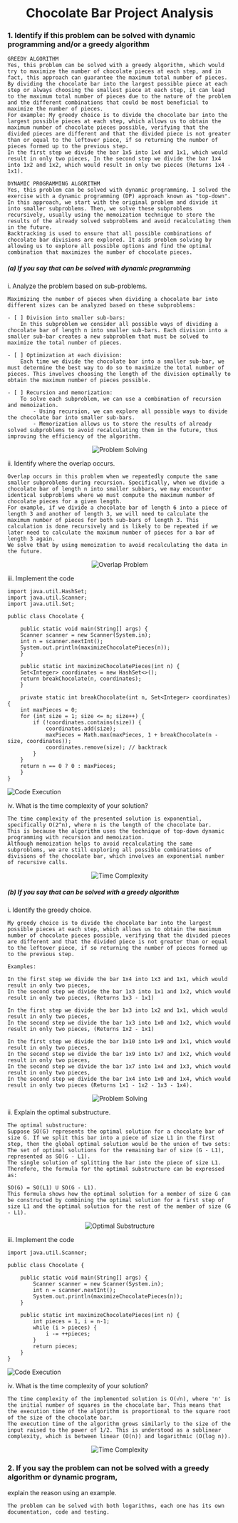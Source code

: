 # <div align="center">Chocolate Bar Project Analysis</div>

### 1. Identify if this problem can be solved with dynamic programming and/or a greedy algorithm

    GREEDY ALGORITHM
    Yes, this problem can be solved with a greedy algorithm, which would try to maximize the number of chocolate pieces at each step, and in fact, this approach can guarantee the maximum total number of pieces. By dividing the chocolate bar into the largest possible piece at each step or always choosing the smallest piece at each step, it can lead to the maximum total number of pieces due to the nature of the problem and the different combinations that could be most beneficial to maximize the number of pieces.
    For example: My greedy choice is to divide the chocolate bar into the largest possible pieces at each step, which allows us to obtain the maximum number of chocolate pieces possible, verifying that the divided pieces are different and that the divided piece is not greater than or equal to the leftover piece, if so returning the number of pieces formed up to the previous step.
    In the first step we divide the bar 1x5 into 1x4 and 1x1, which would result in only two pieces, In the second step we divide the bar 1x4 into 1x2 and 1x2, which would result in only two pieces (Returns 1x4 - 1x1).

    DYNAMIC PROGRAMMING ALGORITHM
    Yes, this problem can be solved with dynamic programming. I solved the exercise with a dynamic programming (DP) approach known as "top-down".
    In this approach, we start with the original problem and divide it into smaller subproblems. Then, we solve these subproblems recursively, usually using the memoization technique to store the results of the already solved subproblems and avoid recalculating them in the future.
    Backtracking is used to ensure that all possible combinations of chocolate bar divisions are explored. It aids problem solving by allowing us to explore all possible options and find the optimal combination that maximizes the number of chocolate pieces.

   ##### (a) If you say that can be solved with dynamic programming
   i. Analyze the problem based on sub-problems. 
   
    Maximizing the number of pieces when dividing a chocolate bar into different sizes can be analyzed based on these subproblems:

    - [ ] Division into smaller sub-bars:
        In this subproblem we consider all possible ways of dividing a chocolate bar of length n into smaller sub-bars. Each division into a smaller sub-bar creates a new subproblem that must be solved to maximize the total number of pieces.

    - [ ] Optimization at each division:
        Each time we divide the chocolate bar into a smaller sub-bar, we must determine the best way to do so to maximize the total number of pieces. This involves choosing the length of the division optimally to obtain the maximum number of pieces possible.

    - [ ] Recursion and memorization:
        To solve each subproblem, we can use a combination of recursion and memoization.
            - Using recursion, we can explore all possible ways to divide the chocolate bar into smaller sub-bars.
            - Memorization allows us to store the results of already solved subproblems to avoid recalculating them in the future, thus improving the efficiency of the algorithm.

<p align="center">
  <img src="../../../../src/main/resources/question-dp-i.png" alt="Problem Solving">
</p>

   ii. Identify where the overlap occurs.

    Overlap occurs in this problem when we repeatedly compute the same smaller subproblems during recursion. Specifically, when we divide a chocolate bar of length n into smaller subbars, we may encounter identical subproblems where we must compute the maximum number of chocolate pieces for a given length.
    For example, if we divide a chocolate bar of length 6 into a piece of length 3 and another of length 3, we will need to calculate the maximum number of pieces for both sub-bars of length 3. This calculation is done recursively and is likely to be repeated if we later need to calculate the maximum number of pieces for a bar of length 3 again.
    We solve that by using memoization to avoid recalculating the data in the future.

<p align="center">
  <img src="../../../../src/main/resources/question-dp-ii.png" alt="Overlap Problem">
</p>

 iii. Implement the code

    import java.util.HashSet;
    import java.util.Scanner;
    import java.util.Set;

    public class Chocolate {

        public static void main(String[] args) {
        Scanner scanner = new Scanner(System.in);
        int n = scanner.nextInt();
        System.out.println(maximizeChocolatePieces(n));
        }

        public static int maximizeChocolatePieces(int n) {
        Set<Integer> coordinates = new HashSet<>();
        return breakChocolate(n, coordinates);
        }

        private static int breakChocolate(int n, Set<Integer> coordinates) {
        int maxPieces = 0;
        for (int size = 1; size <= n; size++) {
            if (!coordinates.contains(size)) {
                coordinates.add(size);
                maxPieces = Math.max(maxPieces, 1 + breakChocolate(n - size, coordinates));
                coordinates.remove(size); // backtrack
            }
        }
        return n == 0 ? 0 : maxPieces;
        }
    }

![Code Execution](../../../../src/main/resources/question-dp-iii.png)

   iv. What is the time complexity of your solution? 
    
    The time complexity of the presented solution is exponential, specifically O(2^n), where n is the length of the chocolate bar.
    This is because the algorithm uses the technique of top-down dynamic programming with recursion and memoization. 
    Although memoization helps to avoid recalculating the same subproblems, we are still exploring all possible combinations of divisions of the chocolate bar, which involves an exponential number of recursive calls.

<p align="center">
  <img src="../../../../src/main/resources/question-dp-iiii.png" alt="Time Complexity">
</p>

   ##### (b) If you say that can be solved with a greedy algorithm

   i. Identify the greedy choice. 
   
    My greedy choice is to divide the chocolate bar into the largest possible pieces at each step, which allows us to obtain the maximum number of chocolate pieces possible, verifying that the divided pieces are different and that the divided piece is not greater than or equal to the leftover piece, if so returning the number of pieces formed up to the previous step.

    Examples:

    In the first step we divide the bar 1x4 into 1x3 and 1x1, which would result in only two pieces,
    In the second step we divide the bar 1x3 into 1x1 and 1x2, which would result in only two pieces, (Returns 1x3 - 1x1) 
    
    In the first step we divide the bar 1x3 into 1x2 and 1x1, which would result in only two pieces,
    In the second step we divide the bar 1x3 into 1x0 and 1x2, which would result in only two pieces, (Returns 1x2 - 1x1)
    
    In the first step we divide the bar 1x10 into 1x9 and 1x1, which would result in only two pieces,
    In the second step we divide the bar 1x9 into 1x7 and 1x2, which would result in only two pieces,
    In the second step we divide the bar 1x7 into 1x4 and 1x3, which would result in only two pieces,
    In the second step we divide the bar 1x4 into 1x0 and 1x4, which would result in only two pieces (Returns 1x1 - 1x2 - 1x3 - 1x4).

<p align="center">
  <img src="../../../../src/main/resources/question-greedy-i.png" alt="Problem Solving">
</p>

   ii. Explain the optimal substructure. 
   
    The optimal substructure:
    Suppose SO(G) represents the optimal solution for a chocolate bar of size G. If we split this bar into a piece of size L1 in the first step, then the global optimal solution would be the union of two sets:
    The set of optimal solutions for the remaining bar of size (G - L1), represented as SO(G - L1).
    The single solution of splitting the bar into the piece of size L1.
    Therefore, the formula for the optimal substructure can be expressed as:

    SO(G) = SO(L1) U SO(G - L1).
    This formula shows how the optimal solution for a member of size G can be constructed by combining the optimal solution for a first step of size L1 and the optimal solution for the rest of the member of size (G - L1).

<p align="center">
  <img src="../../../../src/main/resources/question-greedy-ii.png" alt="Optimal Substructure">
</p>

   iii. Implement the code

    import java.util.Scanner;

    public class Chocolate {

        public static void main(String[] args) {
            Scanner scanner = new Scanner(System.in);
            int n = scanner.nextInt();
            System.out.println(maximizeChocolatePieces(n));
        }

        public static int maximizeChocolatePieces(int n) {
            int pieces = 1, i = n-1;
            while (i > pieces) {
                i -= ++pieces;
            }
            return pieces;
        }
    }

![Code Execution](../../../../src/main/resources/question-greedy-iii.png)

   iv. What is the time complexity of your solution?
    
    The time complexity of the implemented solution is O(√n), where 'n' is the initial number of squares in the chocolate bar. This means that the execution time of the algorithm is proportional to the square root of the size of the chocolate bar.
    The execution time of the algorithm grows similarly to the size of the input raised to the power of 1/2. This is understood as a sublinear complexity, which is between linear (O(n)) and logarithmic (O(log n)).

<p align="center">
  <img src="../../../../src/main/resources/question-greedy-iiii.png" alt="Time Complexity">
</p>

### 2. If you say the problem can not be solved with a greedy algorithm or dynamic program,
   explain the reason using an example. 

    The problem can be solved with both logarithms, each one has its own documentation, code and testing.
